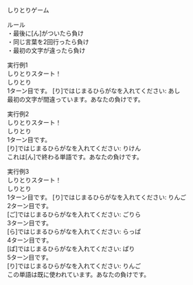 しりとりゲーム  

ルール  
・最後に[ん]がついたら負け  
・同じ言葉を2回行ったら負け  
・最初の文字が違ったら負け  

実行例1  
しりとりスタート！  
 しりとり  
 1ターン目です。
[り]ではじまるひらがなを入れてください: あし  
最初の文字が間違っています。あなたの負けです。  
  
実行例2  
しりとりスタート！  
 しりとり  
 1ターン目です。  
[り]ではじまるひらがなを入れてください: りけん  
これは[ん]で終わる単語です。あなたの負けです。  
  
実行例3  
しりとりスタート！  
 しりとり  
1ターン目です。
[り]ではじまるひらがなを入れてください: りんご  
2ターン目です。  
[ご]ではじまるひらがなを入れてください: ごりら  
3ターン目です。  
[ら]ではじまるひらがなを入れてください: らっぱ  
4ターン目です。  
[ぱ]ではじまるひらがなを入れてください: ぱり  
5ターン目です。  
[り]ではじまるひらがなを入れてください: りんご  
この単語は既に使われています。あなたの負けです。  

